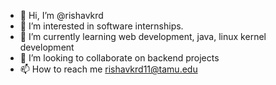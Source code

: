 - 👋 Hi, I’m @rishavkrd
- 👀 I’m interested in software internships.
- 🌱 I’m currently learning web development, java, linux kernel development
- 💞️ I’m looking to collaborate on backend projects
- 📫 How to reach me rishavkrd11@tamu.edu

<!---
rishavkrd/rishavkrd is a ✨ special ✨ repository because its `README.md` (this file) appears on your GitHub profile.
You can click the Preview link to take a look at your changes.
--->
